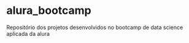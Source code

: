 # alura_bootcamp

Repositório dos projetos desenvolvidos no bootcamp de data science aplicada da alura

